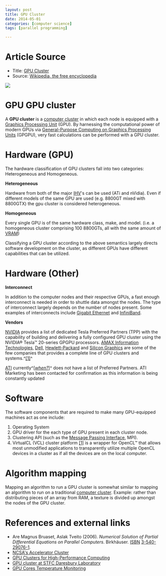```yaml
---
layout: post
title: GPU Cluster
date: 2014-05-01
categories: [computer science]
tags: [parallel programming]

---
```

# Article Source
* Title: [GPU Cluster](http://en.wikipedia.org/wiki/GPU_cluster)
* Source: [Wikipedia, the free encyclopedia](http://en.wikipedia.org/)


[![](http://sungsoo.github.com/images/gpu-cluster.png)](http://sungsoo.github.com/images/gpu-cluster.png)

# GPU GPU cluster

A **GPU cluster** is a [computer
cluster](/wiki/Computer_cluster "Computer cluster") in which each node
is equipped with a [Graphics Processing
Unit](/wiki/Graphics_Processing_Unit "Graphics Processing Unit") (GPU).
By harnessing the computational power of modern GPUs via
[General-Purpose Computing on Graphics Processing
Units](/wiki/General-Purpose_Computing_on_Graphics_Processing_Units "General-Purpose Computing on Graphics Processing Units")
(GPGPU), very fast calculations can be performed with a GPU cluster.


# Hardware (GPU)
The hardware classification of GPU clusters fall into two categories:
Heterogeneous and Homogeneous.

**Heterogeneous**

Hardware from both of the major
[IHV](/wiki/Independent_hardware_vendor "Independent hardware vendor")'s
can be used (ATi and nVidia). Even if different models of the same GPU
are used (e.g. 8800GT mixed with 8800GTX) the gpu cluster is considered
heterogeneous.

**Homogeneous**

Every single GPU is of the same hardware class, make, and model. (i.e. a
homogeneous cluster comprising 100 8800GTs, all with the same amount of
[VRAM](/wiki/VRAM "VRAM"))

Classifying a GPU cluster according to the above semantics largely
directs software development on the cluster, as different GPUs have
different capabilities that can be utilized.


# Hardware (Other)

**Interconnect**

In addition to the computer nodes and their respective GPUs, a fast
enough interconnect is needed in order to shuttle data amongst the
nodes. The type of interconnect largely depends on the number of nodes
present. Some examples of interconnects include [Gigabit
Ethernet](/wiki/Gigabit_Ethernet "Gigabit Ethernet") and
[InfiniBand](/wiki/InfiniBand "InfiniBand").

**Vendors**

[NVIDIA](/wiki/NVIDIA "NVIDIA") provides a list of dedicated Tesla
Preferred Partners (TPP) with the capability of building and delivering
a fully configured GPU cluster using the NVIDIA® Tesla™ 20-series GPGPU
processors. [AMAX Information
Technologies](/wiki/AMAX_Information_Technologies "AMAX Information Technologies"),
[Dell](/wiki/Dell "Dell"),
[Hewlett-Packard](/wiki/Hewlett-Packard "Hewlett-Packard") and [Silicon
Graphics](/wiki/Silicon_Graphics "Silicon Graphics") are some of the few
companies that provides a complete line of GPU clusters and
systems.^[[1]](#cite_note-1)^

[ATI](/wiki/ATI_Technologies "ATI Technologies")
currently^[*[when?](/wiki/Wikipedia:Manual_of_Style/Dates_and_numbers#Chronological_items "Wikipedia:Manual of Style/Dates and numbers")*]^
does not have a list of Preferred Partners. ATI Marketing has been
contacted for confirmation as this information is being constantly
updated


# Software

The software components that are required to make many GPU-equipped
machines act as one include:

1.  Operating System
2.  GPU driver for the each type of GPU present in each cluster node.
3.  Clustering API (such as the [Message Passing
    Interface](/wiki/Message_Passing_Interface "Message Passing Interface"),
    MPI).
4.  VirtualCL (VCL) cluster platform
    [[1]](http://www.MOSIX.org/txt_vcl.html) is a wrapper for OpenCL™
    that allows most unmodified applications to transparently utilize
    multiple OpenCL devices in a cluster as if all the devices are on
    the local computer.
    
# Algorithm mapping

Mapping an algorithm to run a GPU cluster is somewhat similar to mapping
an algorithm to run on a traditional [computer
cluster](/wiki/Computer_cluster "Computer cluster"). Example: rather
than distributing pieces of an array from RAM, a texture is divided up
amongst the nodes of the GPU cluster.

# References and external links


-   Are Magnus Bruaset, Aslak Tveito (2006). *Numerical Solution of
    Partial Differential Equations on Parallel Computers*. Birkhäuser.
    [ISBN](/wiki/International_Standard_Book_Number "International Standard Book Number") [3-540-29076-1](/wiki/Special:BookSources/3-540-29076-1 "Special:BookSources/3-540-29076-1"). 
-   [NCSA's Accelerator
    Cluster](http://www.iacat.uiuc.edu/resources/cluster/)
-   [GPU Clusters for High-Performance
    Computing](http://www.ncsa.illinois.edu/~kindr/papers/ppac09_paper.pdf)
-   [GPU cluster at STFC Daresbury
    Laboratory](http://www.cse.scitech.ac.uk/disco/cseht/cseht.shtml)
-   [GPU Cores Temperature Monitoring](http://www.gputemp.com)



